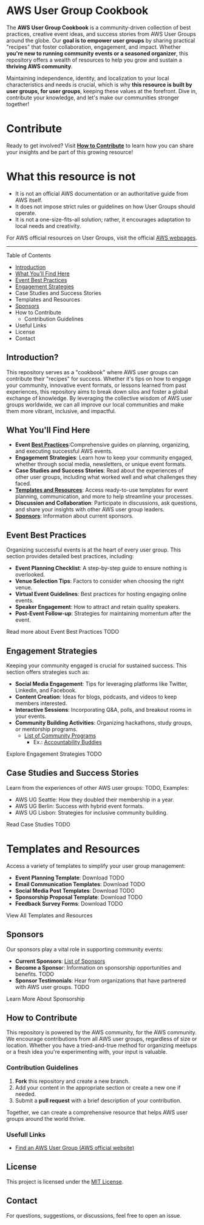# AWS User Group Cookbook

The **AWS User Group Cookbook** is a community-driven collection of best practices, creative event ideas, and success stories from AWS User Groups around the globe. Our **goal is to empower user groups** by sharing practical "recipes" that foster collaboration, engagement, and impact. Whether **you're new to running community events or a seasoned organizer**, this repository offers a wealth of resources to help you grow and sustain a **thriving AWS community**.

Maintaining independence, identity, and localization to your local characteristics and needs is crucial, which is why **this resource is built by user groups, for user groups**, keeping these values at the forefront. Dive in, contribute your knowledge, and let's make our communities stronger together!

# Contribute
Ready to get involved? Visit [**How to Contribute**](/how-to-contribute.md) to learn how you can share your insights and be part of this growing resource!

# What this resource is not
- It is not an official AWS documentation or an authoritative guide from AWS itself.
- It does not impose strict rules or guidelines on how User Groups should operate.
- It is not a one-size-fits-all solution; rather, it encourages adaptation to local needs and creativity.

For AWS official resources on User Groups, visit the official [AWS webpages](https://aws.amazon.com/developer/community/usergroups/?community-user-groups-cards.sort-by=item.additionalFields.ugName&community-user-groups-cards.sort-order=asc&awsf.location=*all&awsf.category=*all).

---

Table of Contents

- [Introduction](#introduction)
- [What You'll Find Here](#what-youll-find-here)
- [Event Best Practices](#event-best-practices)
- [Engagement Strategies](#engagement-strategies)
- Case Studies and Success Stories
- Templates and Resources
- [Sponsors](#sponsors)
- How to Contribute
  - Contribution Guidelines
- Useful Links
- License
- Contact

## Introduction?

This repository serves as a "cookbook" where AWS user groups can contribute their "recipes" for success. Whether it's tips on how to engage your community, innovative event formats, or lessons learned from past experiences, this repository aims to break down silos and foster a global exchange of knowledge. By leveraging the collective wisdom of AWS user groups worldwide, we can all improve our local communities and make them more vibrant, inclusive, and impactful.

## What You'll Find Here

- **Event [Best Practices](./best_practices.md)**:Comprehensive guides on planning, organizing, and executing successful AWS events. 
- **Engagement Strategies**: Learn how to keep your community engaged, whether through social media, newsletters, or unique event formats.
- **Case Studies and Success Stories**: Read about the experiences of other user groups, including what worked well and what challenges they faced.
- **[Templates and Resources](templates-and-resources/README.md)**: Access ready-to-use templates for event planning, communication, and more to help streamline your processes.
- **Discussion and Collaboration**: Participate in discussions, ask questions, and share your insights with other AWS user group leaders.
- **[Sponsors](sponsors/README.md)**: Information about current sponsors.

## Event Best Practices

Organizing successful events is at the heart of every user group. This section provides detailed best practices, including:
- **Event Planning Checklist**: A step-by-step guide to ensure nothing is overlooked.
- **Venue Selection Tips**: Factors to consider when choosing the right venue.
- **Virtual Event Guidelines**: Best practices for hosting engaging online events.
- **Speaker Engagement**: How to attract and retain quality speakers.
- **Post-Event Follow-up**: Strategies for maintaining momentum after the event.

Read more about Event Best Practices TODO

## Engagement Strategies

Keeping your community engaged is crucial for sustained success. This section offers strategies such as:
- **Social Media Engagement**: Tips for leveraging platforms like Twitter, LinkedIn, and Facebook.
- **Content Creation**: Ideas for blogs, podcasts, and videos to keep members interested.
- **Interactive Sessions**: Incorporating Q&A, polls, and breakout rooms in your events.
- **Community Building Activities**: Organizing hackathons, study groups, or mentorship programs.
  - [List of Community Programs](/programs/readme.md)
    - Ex.: [Accountability Buddies](/programs/accountability-buddies.md)

Explore Engagement Strategies TODO

## Case Studies and Success Stories

Learn from the experiences of other AWS user groups:
TODO, Examples:
- AWS UG Seattle: How they doubled their membership in a year.
- AWS UG Berlin: Success with hybrid event formats.
- AWS UG Lisbon: Strategies for inclusive community building.

Read Case Studies TODO



# Templates and Resources

Access a variety of templates to simplify your user group management:
- **Event Planning Template**: Download TODO
- **Email Communication Templates**: Download TODO
- **Social Media Post Templates**: Download TODO
- **Sponsorship Proposal Template**: Download TODO
- **Feedback Survey Forms**: Download TODO

View All Templates and Resources

## Sponsors

Our sponsors play a vital role in supporting community events:
- **Current Sponsors**: [List of Sponsors](sponsors/README.md)
- **Become a Sponso**r: Information on sponsorship opportunities and benefits. TODO
- **Sponsor Testimonials**: Hear from organizations that have partnered with AWS user groups. TODO

Learn More About Sponsorship


## How to Contribute

This repository is powered by the AWS community, for the AWS community. We encourage contributions from all AWS user groups, regardless of size or location. Whether you have a tried-and-true method for organizing meetups or a fresh idea you're experimenting with, your input is valuable.

### Contribution Guidelines
1. **Fork** this repository and create a new branch.
2. Add your content in the appropriate section or create a new one if needed.
3. Submit a **pull request** with a brief description of your contribution.

Together, we can create a comprehensive resource that helps AWS user groups around the world thrive.

### Usefull Links
- [Find an AWS User Group (AWS official website)](https://aws.amazon.com/developer/community/usergroups/?community-user-groups-cards.sort-by=item.additionalFields.ugName&community-user-groups-cards.sort-order=asc&awsf.location=*all&awsf.category=*all)

## License

This project is licensed under the [MIT License](LICENSE).

## Contact

For questions, suggestions, or discussions, feel free to open an issue.
